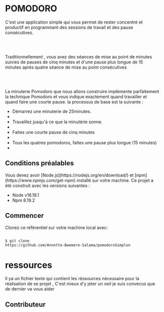 # POMODORO

<p>C'est une application simple qui vous permet de rester concentré et productif en programmant des sessions de travail et des pause consécutives.</p>
<br>
<br>

<p>Traditionnellement , vous avez des séances de mise au point de minutes suivies de pauses de cinq minutes et d'une pause plus longue de 15 minutes après quatre séance de mise au point consécutives</p>

<br>
<br>
<p>
La minuterie Pomodoro que nous allons construire implémente parfaitement la technique Pomodoro et vous indique exactement quand travailler et quand faire une courte pause. 
 la processus de base est la suivante :
</p>

<ul>
<li>Démarrez une minuterie de 25minutes.<li>
<li>Travaillez jusqu'à ce que la minutérie sonne.<li>
<li> Faites une courte pause de cinq minutes<li>
<li> Tous les quatres pomodoros, faites une pause plus longue (15 minutes)
<li>
</ul>

## Conditions préalables

<p>
    Vous devez avoir [Node.js](https://nodejs.org/en/download/) et
    [npm](https://www.npmjs.com/get-npm) installé sur votre machine. Ce projet a été
    construit avec les versions suivantes :
</p>

* Node v16.18.1 
* Npm 8.19.2


## Commencer


Clonez ce référentiel sur votre machine local avec:


```bash

$ git clone
https://github.com/Annette-Bwemere-Salama/pomodoroSimplon

```

# ressources
<p>Il ya un fichier texte qui contient les réssources nécessaire pour la réalisation de se projet , C'est mieux d'y jeter un oeil je suis convecus que de dernier va vous aider</p>

## Contributeur


